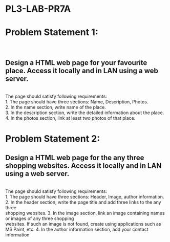# PL3-LAB-PR7A
<h1>Problem Statement 1:</h1><br>
<h2>Design a HTML web page for your favourite place. Access it locally and in LAN using a web
server.</h2><br>
The page should satisfy following requirements:<br>
1. The page should have three sections: Name, Description, Photos.<br>
2. In the name section, write name of the place.<br>
3. In the description section, write the detailed information about the place.<br>
4. In the photos section, link at least two photos of that place.<br>
<h1>Problem Statement 2:</h1>
<h2>Design a HTML web page for the any three shopping websites. Access it locally and in LAN
using a web server.</h2><br>
The page should satisfy following requirements:<br>
1. The page should have three sections: Header, Image, author information.<br>
2. In the header section, write the page title and add three links to the any three<br>
shopping websites.
3. In the image section, link an image containing names or images of any three shopping<br>
websites. If such an image is not found, create using applications such as MS Paint,
etc.
4. In the author information section, add your contact information
